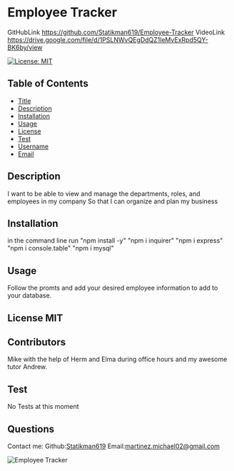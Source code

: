 # Employee Tracker

GitHubLink https://github.com/Statikman619/Employee-Tracker
VideoLink https://drive.google.com/file/d/1PSLNWvQEgDdQZ1leMvExRpd5QY-BK6by/view

  [![License: MIT](https://img.shields.io/badge/License-MIT-yellow.svg)](https://opensource.org/licenses/MIT)
  ## Table of Contents
* [Title](#Title)
* [Description](#description)
* [Installation](#installation)
* [Usage](#usage)
* [License](#license)
* [Test](#test)
* [Username](#username)
* [Email](#license)

## Description
I want to be able to view and manage the departments, roles, and employees in my company
So that I can organize and plan my business
## Installation 
in the command line run "npm install -y" "npm i inquirer" "npm i express" "npm i console.table" "npm i mysql"
## Usage 
Follow the promts and add your desired employee information to add to your database.
## License MIT
## Contributors
Mike with the help of Herm and Elma during office hours and my awesome tutor Andrew.
## Test
No Tests at this moment
## Questions
Contact me:
Github:[Statikman619](https://github.com/Statikman619)
Email:[martinez.michael02@gmail.com](https://github.com/Statikman619)


![Employee Tracker](https://user-images.githubusercontent.com/73040685/120416749-800b8b80-c312-11eb-85b5-693a1995d614.png)
